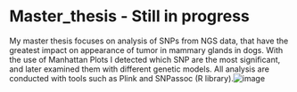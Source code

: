 # Master_thesis - Still in progress
My master thesis focuses on analysis of SNPs from NGS data, that have the greatest impact on appearance of tumor in mammary glands in dogs. With the use of Manhattan Plots I detected which SNP are the most significant, and later examined them with different genetic models. All analysis are conducted with tools such as Plink and SNPassoc (R library).![image](https://user-images.githubusercontent.com/67764136/236002460-167747d4-c236-472d-988b-be41682f2c84.png)
